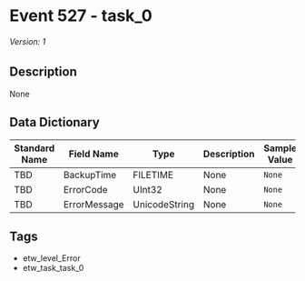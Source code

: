 # Event 527 - task_0
###### Version: 1

## Description
None

## Data Dictionary
|Standard Name|Field Name|Type|Description|Sample Value|
|---|---|---|---|---|
|TBD|BackupTime|FILETIME|None|`None`|
|TBD|ErrorCode|UInt32|None|`None`|
|TBD|ErrorMessage|UnicodeString|None|`None`|

## Tags
* etw_level_Error
* etw_task_task_0